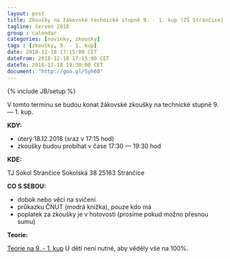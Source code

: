 ```yaml
---
layout: post
title: Zkoušky na žákovské technické stupně 9. - 1. kup (ZŠ Strančice)
tagline: červen 2018
group : calendar
categories: [novinky, zkousky]
tags : [zkoušky, 9. - 1. kup]
date: 2018-12-18 17:15:00 CET
dateFrom: 2018-12-18 17:15:00 CET
dateTo: 2018-12-18 19:30:00 CET
document: "http://goo.gl/Syh60"
---
```

{% include JB/setup %}

V tomto termínu se budou konat žákovské zkoušky na technické stupně 9. &mdash; 1. kup.

**KDY:**

- úterý 18.12.2018 (sraz v 17:15 hod)
- zkoušky budou probíhat v čase 17:30 &mdash; 19:30 hod

**KDE:**

TJ Sokol Stránčice
Sokolská 38
25163 Stránčice  

**CO S SEBOU:**

- dobok nebo věci na svičení
- průkazku ČNUT (modrá knížka), pouze kdo má
- poplatek za zkoušky je v hotovosti (prosíme pokud možno přesnou sumu)

**Teorie:**

<a href="{{page.document}}" class="btn btn-success" target="_blank" title="Teorie na 9. - 1. kup">Teorie na 9. - 1. kup</a>
U dětí není nutné, aby věděly vše na 100%.
